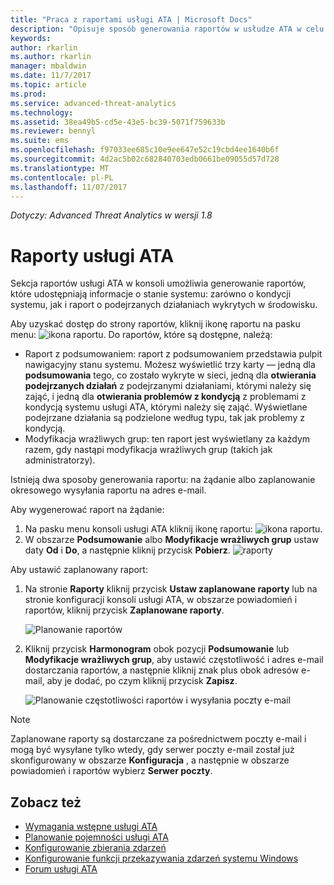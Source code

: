 ```yaml
---
title: "Praca z raportami usługi ATA | Microsoft Docs"
description: "Opisuje sposób generowania raportów w usłudze ATA w celu monitorowania sieci."
keywords: 
author: rkarlin
ms.author: rkarlin
manager: mbaldwin
ms.date: 11/7/2017
ms.topic: article
ms.prod: 
ms.service: advanced-threat-analytics
ms.technology: 
ms.assetid: 38ea49b5-cd5e-43e5-bc39-5071f759633b
ms.reviewer: bennyl
ms.suite: ems
ms.openlocfilehash: f97033ee685c10e9ee647e52c19cbd4ee1640b6f
ms.sourcegitcommit: 4d2ac5b02c682840703edb0661be09055d57d728
ms.translationtype: MT
ms.contentlocale: pl-PL
ms.lasthandoff: 11/07/2017
---
```

*Dotyczy: Advanced Threat Analytics w wersji 1.8*


# <a name="ata-reports"></a>Raporty usługi ATA

Sekcja raportów usługi ATA w konsoli umożliwia generowanie raportów, które udostępniają informacje o stanie systemu: zarówno o kondycji systemu, jak i raport o podejrzanych działaniach wykrytych w środowisku.

Aby uzyskać dostęp do strony raportów, kliknij ikonę raportu na pasku menu: ![ikona raportu](./media/ata-report-icon.png).
Do raportów, które są dostępne, należą: 
- Raport z podsumowaniem: raport z podsumowaniem przedstawia pulpit nawigacyjny stanu systemu. Możesz wyświetlić trzy karty — jedną dla **podsumowania** tego, co zostało wykryte w sieci, jedną dla **otwierania podejrzanych działań** z podejrzanymi działaniami, którymi należy się zająć, i jedną dla **otwierania problemów z kondycją** z problemami z kondycją systemu usługi ATA, którymi należy się zająć. Wyświetlane podejrzane działania są podzielone według typu, tak jak problemy z kondycją. 
- Modyfikacja wrażliwych grup: ten raport jest wyświetlany za każdym razem, gdy nastąpi modyfikacja wrażliwych grup (takich jak administratorzy).

Istnieją dwa sposoby generowania raportu: na żądanie albo zaplanowanie okresowego wysyłania raportu na adres e-mail.

Aby wygenerować raport na żądanie:

1. Na pasku menu konsoli usługi ATA kliknij ikonę raportu: ![ikona raportu](./media/ata-report-icon.png).
2. W obszarze **Podsumowanie** albo **Modyfikacje wrażliwych grup** ustaw daty **Od** i **Do**, a następnie kliknij przycisk **Pobierz**. 
![raporty](./media/reports.png)

Aby ustawić zaplanowany raport:
 
1. Na stronie **Raporty** kliknij przycisk **Ustaw zaplanowane raporty** lub na stronie konfiguracji konsoli usługi ATA, w obszarze powiadomień i raportów, kliknij przycisk **Zaplanowane raporty**.

   ![Planowanie raportów](./media/ata-sched-reports.png)

2. Kliknij przycisk **Harmonogram** obok pozycji **Podsumowanie** lub **Modyfikacje wrażliwych grup**, aby ustawić częstotliwość i adres e-mail dostarczania raportów, a następnie kliknij znak plus obok adresów e-mail, aby je dodać, po czym kliknij przycisk **Zapisz**.

   ![Planowanie częstotliwości raportów i wysyłania poczty e-mail](./media/sched-report1.png)


> [!NOTE]
> Zaplanowane raporty są dostarczane za pośrednictwem poczty e-mail i mogą być wysyłane tylko wtedy, gdy serwer poczty e-mail został już skonfigurowany w obszarze **Konfiguracja** , a następnie w obszarze powiadomień i raportów wybierz **Serwer poczty**.


## <a name="see-also"></a>Zobacz też
- [Wymagania wstępne usługi ATA](ata-prerequisites.md)
- [Planowanie pojemności usługi ATA](ata-capacity-planning.md)
- [Konfigurowanie zbierania zdarzeń](configure-event-collection.md)
- [Konfigurowanie funkcji przekazywania zdarzeń systemu Windows](configure-event-collection.md#configuring-windows-event-forwarding)
- [Forum usługi ATA](https://social.technet.microsoft.com/Forums/security/home?forum=mata)
